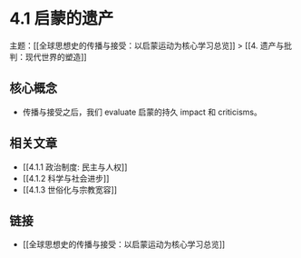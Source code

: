 # 4.1 启蒙的遗产

主题：[[全球思想史的传播与接受：以启蒙运动为核心学习总览]] > [[4. 遗产与批判：现代世界的塑造]]

## 核心概念

- 传播与接受之后，我们 evaluate 启蒙的持久 impact 和 criticisms。

## 相关文章

- [[4.1.1 政治制度: 民主与人权]]
- [[4.1.2 科学与社会进步]]
- [[4.1.3 世俗化与宗教宽容]]

## 链接

- [[全球思想史的传播与接受：以启蒙运动为核心学习总览]]
